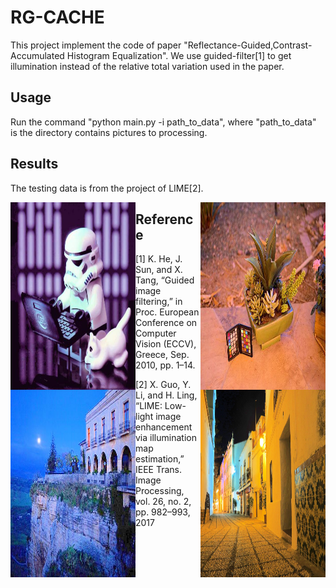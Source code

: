 # RG-CACHE

This project implement the code of paper "Reflectance-Guided,Contrast-Accumulated Histogram Equalization". We use guided-filter[1] to get illumination instead of the relative total variation used in the paper.



## Usage

Run the command "python main.py -i path_to_data", where "path_to_data" is the directory contains pictures to processing.

## Results

The testing data is from the project of LIME[2].

<img src="https://github.com/DavidQiuChao/RG-CACHE/blob/main/7.jpg" width = "200" height = "300" alt="" align=left />
<img src="https://github.com/DavidQiuChao/RG-CACHE/blob/main/3.jpg" width = "200" height = "300" alt="" align=right />
<img src="https://github.com/DavidQiuChao/RG-CACHE/blob/main/2.jpg" width = "200" height = "300" alt="" align=left />
<img src="https://github.com/DavidQiuChao/RG-CACHE/blob/main/5.jpg" width = "200" height = "300" alt="" align=right />




## Reference

[1] K. He, J. Sun, and X. Tang, “Guided image filtering,” in Proc. European Conference on Computer Vision (ECCV), Greece, Sep. 2010, pp. 1–14.

[2] X. Guo, Y. Li, and H. Ling, “LIME: Low-light image enhancement via illumination map estimation,” IEEE Trans. Image Processing, vol. 26, no. 2, pp. 982–993, 2017
